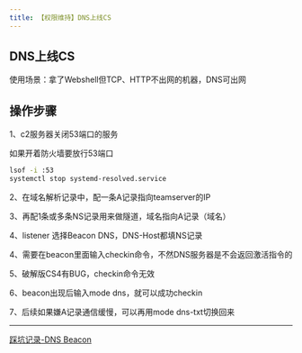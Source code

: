 ```yaml
---
title: 【权限维持】DNS上线CS
---
```

## DNS上线CS
使用场景：拿了Webshell但TCP、HTTP不出网的机器，DNS可出网

## 操作步骤

1、c2服务器关闭53端口的服务

如果开着防火墙要放行53端口

```bash
lsof -i :53
systemctl stop systemd-resolved.service
```

2、在域名解析记录中，配一条A记录指向teamserver的IP

3、再配1条或多条NS记录用来做隧道，域名指向A记录（域名）

4、listener 选择Beacon DNS，DNS-Host都填NS记录

4、需要在beacon里面输入checkin命令，不然DNS服务器是不会返回激活指令的

5、破解版CS4有BUG，checkin命令无效

6、beacon出现后输入mode dns，就可以成功checkin

7、后续如果嫌A记录通信缓慢，可以再用mode dns-txt切换回来

------------

[踩坑记录-DNS Beacon](https://www.freebuf.com/articles/web/256032.html)